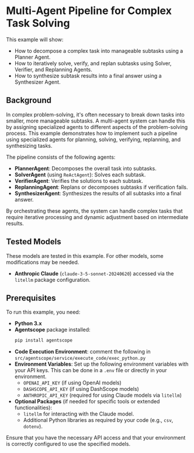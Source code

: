 # Multi-Agent Pipeline for Complex Task Solving

This example will show:

- How to decompose a complex task into manageable subtasks using a Planner Agent.
- How to iteratively solve, verify, and replan subtasks using Solver, Verifier, and Replanning Agents.
- How to synthesize subtask results into a final answer using a Synthesizer Agent.

## Background

In complex problem-solving, it's often necessary to break down tasks into smaller, more manageable subtasks. A multi-agent system can handle this by assigning specialized agents to different aspects of the problem-solving process. This example demonstrates how to implement such a pipeline using specialized agents for planning, solving, verifying, replanning, and synthesizing tasks.

The pipeline consists of the following agents:

- **PlannerAgent**: Decomposes the overall task into subtasks.
- **SolverAgent** (using `ReActAgent`): Solves each subtask.
- **VerifierAgent**: Verifies the solutions to each subtask.
- **ReplanningAgent**: Replans or decomposes subtasks if verification fails.
- **SynthesizerAgent**: Synthesizes the results of all subtasks into a final answer.

By orchestrating these agents, the system can handle complex tasks that require iterative processing and dynamic adjustment based on intermediate results.

## Tested Models

These models are tested in this example. For other models, some modifications may be needed.

- **Anthropic Claude** (`claude-3-5-sonnet-20240620`) accessed via the `litellm` package configuration.

## Prerequisites

To run this example, you need:

- **Python 3.x**
- **Agentscope** package installed:
  ```bash
  pip install agentscope
  ```
- **Code Execution Environment**: comment the following in `src/agentscope/service/execute_code/exec_python.py`
- **Environment Variables**: Set up the following environment variables with your API keys. This can be done in a `.env` file or directly in your environment.
  - `OPENAI_API_KEY` (if using OpenAI models)
  - `DASHSCOPE_API_KEY` (if using DashScope models)
  - `ANTHROPIC_API_KEY` (required for using Claude models via `litellm`)
- **Optional Packages** (if needed for specific tools or extended functionalities):
  - `litellm` for interacting with the Claude model.
  - Additional Python libraries as required by your code (e.g., `csv`, `dotenv`).

Ensure that you have the necessary API access and that your environment is correctly configured to use the specified models.